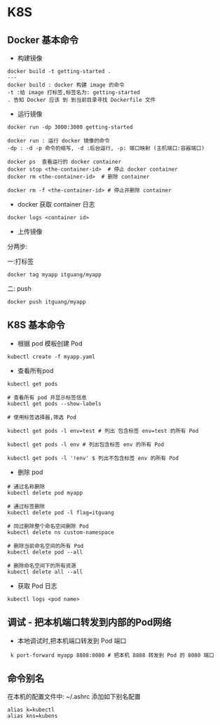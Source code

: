 # K8S


## Docker 基本命令

* 构建镜像
```
docker build -t getting-started .
---
docker build : docker 构建 image 的命令
-t :给 image 打标签,标签名为: getting-started
. 告知 Docker 应该 到 到当前目录寻找 Dockerfile 文件

```

* 运行镜像
```
docker run -dp 3000:3000 getting-started

docker run : 运行 docker 镜像的命令
-dp : -d -p 命令的缩写, -d :后台运行, -p: 端口映射 (主机端口:容器端口)

```
```
docker ps  查看运行的 docker container
docker stop <the-container-id>  # 停止 docker container
docker rm <the-container-id>  # 删除 container

docker rm -f <the-container-id> # 停止并删除 container

```

* docker 获取 container 日志

```
docker logs <container id>
```






* 上传镜像

分两步:

一:打标签
```
docker tag myapp itguang/myapp
```
二:  push

```
docker push itguang/myapp
```

## K8S 基本命令


* 根据 pod 模板创建 Pod

```
kubectl create -f myapp.yaml
```
* 查看所有pod

```
kubectl get pods

# 查看所有 pod 并显示标签信息
kubectl get pods --show-labels

# 使用标签选择器,筛选 Pod

kubectl get pods -l env=test # 列出 包含标签 env=test 的所有 Pod

kubectl get pods -l env # 列出包含标签 env 的所有 Pod

kubectl get pods -l '!env' $ 列出不包含标签 env 的所有 Pod
```

* 删除 pod

```
# 通过名称删除
kubectl delete pod myapp

# 通过标签删除
kubectl delete pod -l flag=itguang

# 同过删除整个命名空间删除 Pod
kubectl delete ns custom-namespace

# 删除当前命名空间的所有 Pod
kubectl delete pod --all

# 删除命名空间下的所有资源
kubectl delete all --all
```

* 获取 Pod 日志

```
kubectl logs <pod name>
```
## 调试 - 把本机端口转发到内部的Pod网络

* 本地调试时,把本机端口转发到 Pod 端口
```
 k port-forward myapp 8888:8080 # 把本机 8888 转发到 Pod 的 8080 端口
```


## 命令别名

在本机的配置文件中: ~/.ashrc 添加如下别名配置

```shell script
alias k=kubectl
alias kns=kubens
```

